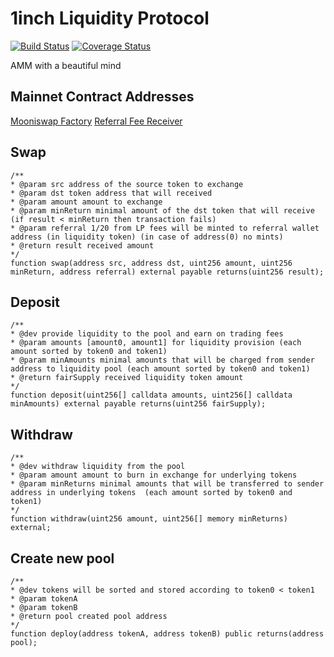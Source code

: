 # 1inch Liquidity Protocol

[![Build Status](https://github.com/1inch/liquidity-protocol/workflows/CI/badge.svg)](https://github.com/1inch/liquidity-protocol/actions)
[![Coverage Status](https://coveralls.io/repos/github/1inch/liquidity-protocol/badge.svg?branch=master)](https://coveralls.io/github/1inch/liquidity-protocol?branch=master)

AMM with a beautiful mind

## Mainnet Contract Addresses

[Mooniswap Factory](https://etherscan.io/address/0xbAF9A5d4b0052359326A6CDAb54BABAa3a3A9643)
[Referral Fee Receiver](https://etherscan.io/address/0x2eeA44E40930b1984F42078E836c659A12301E40)

## Swap
```solidity
/**
* @param src address of the source token to exchange
* @param dst token address that will received
* @param amount amount to exchange
* @param minReturn minimal amount of the dst token that will receive (if result < minReturn then transaction fails)
* @param referral 1/20 from LP fees will be minted to referral wallet address (in liquidity token) (in case of address(0) no mints) 
* @return result received amount
*/
function swap(address src, address dst, uint256 amount, uint256 minReturn, address referral) external payable returns(uint256 result);
```

## Deposit
```solidity
/**
* @dev provide liquidity to the pool and earn on trading fees
* @param amounts [amount0, amount1] for liquidity provision (each amount sorted by token0 and token1) 
* @param minAmounts minimal amounts that will be charged from sender address to liquidity pool (each amount sorted by token0 and token1) 
* @return fairSupply received liquidity token amount
*/
function deposit(uint256[] calldata amounts, uint256[] calldata minAmounts) external payable returns(uint256 fairSupply);
```

## Withdraw
```solidity
/**
* @dev withdraw liquidity from the pool
* @param amount amount to burn in exchange for underlying tokens
* @param minReturns minimal amounts that will be transferred to sender address in underlying tokens  (each amount sorted by token0 and token1) 
*/
function withdraw(uint256 amount, uint256[] memory minReturns) external;
```

## Create new pool
```solidity
/**
* @dev tokens will be sorted and stored according to token0 < token1
* @param tokenA 
* @param tokenB 
* @return pool created pool address
*/
function deploy(address tokenA, address tokenB) public returns(address pool);
```
